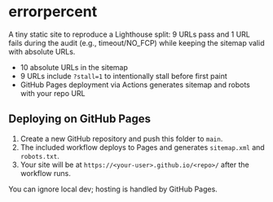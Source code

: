 # errorpercent

A tiny static site to reproduce a Lighthouse split: 9 URLs pass and 1 URL fails during the audit (e.g., timeout/NO_FCP) while keeping the sitemap valid with absolute URLs.

- 10 absolute URLs in the sitemap
- 9 URLs include `?stall=1` to intentionally stall before first paint
- GitHub Pages deployment via Actions generates sitemap and robots with your repo URL

## Deploying on GitHub Pages
1. Create a new GitHub repository and push this folder to `main`.
2. The included workflow deploys to Pages and generates `sitemap.xml` and `robots.txt`.
3. Your site will be at `https://<your-user>.github.io/<repo>/` after the workflow runs.

You can ignore local dev; hosting is handled by GitHub Pages.





